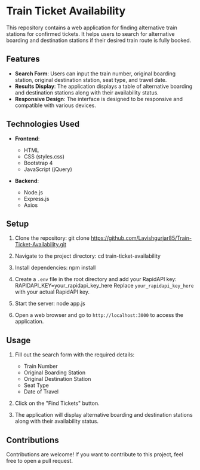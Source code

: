 
# Train Ticket Availability

This repository contains a web application for finding alternative train stations for confirmed tickets. It helps users to search for alternative boarding and destination stations if their desired train route is fully booked.

## Features

- **Search Form**: Users can input the train number, original boarding station, original destination station, seat type, and travel date.
- **Results Display**: The application displays a table of alternative boarding and destination stations along with their availability status.
- **Responsive Design**: The interface is designed to be responsive and compatible with various devices.

## Technologies Used

- **Frontend**:
  - HTML
  - CSS (styles.css)
  - Bootstrap 4
  - JavaScript (jQuery)

- **Backend**:
  - Node.js
  - Express.js
  - Axios

## Setup

1. Clone the repository:
   git clone https://github.com/Lavishgurjar85/Train-Ticket-Availability.git

3. Navigate to the project directory:
cd train-ticket-availability


4. Install dependencies:
npm install


5. Create a `.env` file in the root directory and add your RapidAPI key:
RAPIDAPI_KEY=your_rapidapi_key_here
Replace `your_rapidapi_key_here` with your actual RapidAPI key.

6. Start the server:
node app.js


7. Open a web browser and go to `http://localhost:3000` to access the application.

## Usage

1. Fill out the search form with the required details:
   - Train Number
   - Original Boarding Station
   - Original Destination Station
   - Seat Type
   - Date of Travel

2. Click on the "Find Tickets" button.

3. The application will display alternative boarding and destination stations along with their availability status.

## Contributions

Contributions are welcome! If you want to contribute to this project, feel free to open a pull request.



